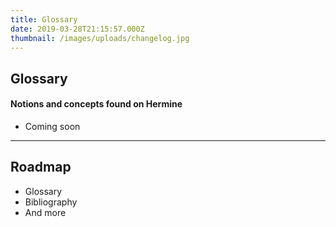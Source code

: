 ```yaml
---
title: Glossary
date: 2019-03-28T21:15:57.000Z
thumbnail: /images/uploads/changelog.jpg
---
```

## Glossary

#### Notions and concepts found on Hermine

* Coming soon

- - -

## Roadmap

* Glossary  
* Bibliography
* And more